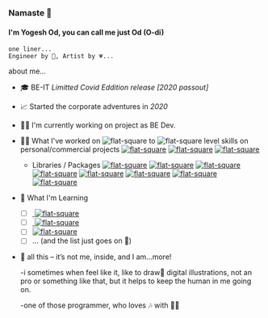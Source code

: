 ### Namaste 🙏
####  I'm Yogesh Od, you can call me just Od (O-di)

    one liner...
    Engineer by 🧠, Artist by 💗...

about me...

 - 🎓 BE-IT   *Limitted Covid Eddition release [2020 passout]*
 - 📈 Started the corporate adventures in *2020*
 - 👨‍💻 I'm currently working on project as BE Dev.
 - 👨‍🏭 What I've worked on ![flat-square](https://shields.io/badge/Basic-informational?style=flat-square) to	![flat-square](https://shields.io/badge/Moderate-sucess?style=flat-square)	level skills on personal/commercial projects
 [  ![flat-square](https://shields.io/badge/Node.Js-informational?logo=Node.js&logoColor=white&style=flat-square)](https://nodejs.org/)	[![flat-square](https://shields.io/badge/Express.js-informational?style=flat-square&color=informational)](https://expressjs.com)	[![flat-square](https://shields.io/badge/MongoDb-sucess?logo=MongoDb&logoColor=white&style=flat-square)](https://www.mongodb.com)
	 - Libraries / Packages
		 	[![flat-square](https://shields.io/badge/Stripe-sucess?logo=Stripe&style=flat)](http://stripe.com)	[![flat-square](https://shields.io/badge/Razor--Pay-sucess?&style=flat)](https://razorpay.com)	[![flat-square](https://shields.io/badge/mongoose-sucess?&style=flat)](https://mongoosejs.com)	[![flat-square](https://shields.io/badge/multer--s3-informational?&style=flat)](https://www.npmjs.com/package/multer-s3)	[![flat-square](https://shields.io/badge/i18next-informational?&style=flat)](https://www.i18next.com)	[![flat-square](https://shields.io/badge/node--cron-sucess?&style=flat)](https://www.npmjs.com/package/node-cron)	[![flat-square](https://shields.io/badge/FCM_push_notification-informational?logo=FireBase&style=flat)](https://firebase.google.com/docs/cloud-messaging/send-message)	[![flat-square](https://shields.io/badge/Twilio_sms-informational?logo=Twilio&style=flat)](https://www.twilio.com)
		 	
 - 🔮 What I'm Learning
	  
	 - [ ] [       ![flat-square](https://shields.io/badge/React.Js-white?logo=React&style=flat-square)](https://reactjs.org)
	- [ ] [  ![flat-square](https://shields.io/badge/Redux.Js-white?logo=Redux&logoColor=764ABC&style=flat-square)](https://redux.js.org)	
	- [ ] [![flat-square](https://shields.io/badge/NGINX-white?logo=NGINX&logoColor=success&style=flat-square)](https://www.nginx.com) 
	- [ ] ... (and the list just goes on 👻)

  - 🎐 all this – it’s not me, inside, and I am…more!
	  
    -i sometimes when feel like it, like to draw🎨 digital illustrations, not an pro or something like that, but it helps to keep the human in me going on. 
	  
    -one of those programmer, who loves 🎶 with 👨‍💻
	  
<!--

**Yo-odd/Yo-odd** is a ✨ _special_ ✨ repository because its `README.md` (this file) appears on your GitHub profile.

  

Here are some ideas to get you started:

  

- 🔭 I’m currently working on ...

- 🌱 I’m currently learning ...

- 👯 I’m looking to collaborate on ...

- 🤔 I’m looking for help with ...

- 💬 Ask me about ...

- 📫 How to reach me: ...

- 😄 Pronouns: ...

- ⚡ Fun fact: ...

-->
